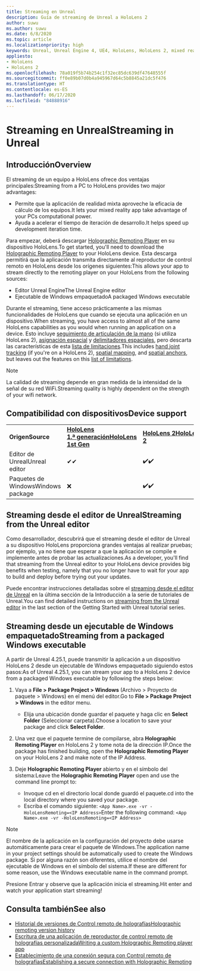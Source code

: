 ```yaml
---
title: Streaming en Unreal
description: Guía de streaming de Unreal a HoloLens 2
author: suwu
ms.author: suwu
ms.date: 6/8/2020
ms.topic: article
ms.localizationpriority: high
keywords: Unreal, Unreal Engine 4, UE4, HoloLens, HoloLens 2, mixed reality, realidad mixta, streaming, PC, control remoto de aplicaciones holográficas, Holographic Remoting Player, documentación
appliesto:
- HoloLens
- HoloLens 2
ms.openlocfilehash: 78a019f5b74b254c1f32ec85dc639df47648555f
ms.sourcegitcommit: ff0e89b07d0b4a945967d64c5b8845a21dc5f476
ms.translationtype: HT
ms.contentlocale: es-ES
ms.lasthandoff: 06/17/2020
ms.locfileid: "84888916"
---
```

# <a name="streaming-in-unreal"></a><span data-ttu-id="a36ee-104">Streaming en Unreal</span><span class="sxs-lookup"><span data-stu-id="a36ee-104">Streaming in Unreal</span></span>

## <a name="overview"></a><span data-ttu-id="a36ee-105">Introducción</span><span class="sxs-lookup"><span data-stu-id="a36ee-105">Overview</span></span>
<span data-ttu-id="a36ee-106">El streaming de un equipo a HoloLens ofrece dos ventajas principales:</span><span class="sxs-lookup"><span data-stu-id="a36ee-106">Streaming from a PC to HoloLens provides two major advantages:</span></span> 
* <span data-ttu-id="a36ee-107">Permite que la aplicación de realidad mixta aproveche la eficacia de cálculo de los equipos.</span><span class="sxs-lookup"><span data-stu-id="a36ee-107">It lets your mixed reality app take advantage of your PCs computational power.</span></span> 
* <span data-ttu-id="a36ee-108">Ayuda a acelerar el tiempo de iteración de desarrollo.</span><span class="sxs-lookup"><span data-stu-id="a36ee-108">It helps speed up development iteration time.</span></span> 

<span data-ttu-id="a36ee-109">Para empezar, deberá descargar [Holographic Remoting Player](holographic-remoting-player.md) en su dispositivo HoloLens.</span><span class="sxs-lookup"><span data-stu-id="a36ee-109">To get started, you'll need to download the [Holographic Remoting Player](holographic-remoting-player.md) to your HoloLens device.</span></span> <span data-ttu-id="a36ee-110">Esta descarga permitirá que la aplicación transmita directamente al reproductor de control remoto en HoloLens desde los orígenes siguientes:</span><span class="sxs-lookup"><span data-stu-id="a36ee-110">This allows your app to stream  directly to the remoting player on your HoloLens from the following sources:</span></span>

* <span data-ttu-id="a36ee-111">Editor Unreal Engine</span><span class="sxs-lookup"><span data-stu-id="a36ee-111">The Unreal Engine editor</span></span>
* <span data-ttu-id="a36ee-112">Ejecutable de Windows empaquetado</span><span class="sxs-lookup"><span data-stu-id="a36ee-112">A packaged Windows executable</span></span> 

<span data-ttu-id="a36ee-113">Durante el streaming, tiene acceso prácticamente a las mismas funcionalidades de HoloLens que cuando se ejecuta una aplicación en un dispositivo.</span><span class="sxs-lookup"><span data-stu-id="a36ee-113">When streaming, you have access to almost all of the same HoloLens capabilities as you would when running an application on a device.</span></span> <span data-ttu-id="a36ee-114">Esto incluye [seguimiento de articulación de la mano](unreal-hand-tracking.md) (si utiliza HoloLens 2), [asignación espacial](unreal-spatial-mapping.md) y [delimitadores espaciales](unreal-spatial-anchors.md), pero descarta las características de esta [lista de limitaciones](holographic-remoting-troubleshooting.md).</span><span class="sxs-lookup"><span data-stu-id="a36ee-114">This includes [hand joint tracking](unreal-hand-tracking.md) (if you're on a HoloLens 2), [spatial mapping](unreal-spatial-mapping.md), and [spatial anchors](unreal-spatial-anchors.md), but leaves out the features on this [list of limitations](holographic-remoting-troubleshooting.md).</span></span> 

> [!NOTE]
> <span data-ttu-id="a36ee-115">La calidad de streaming depende en gran medida de la intensidad de la señal de su red WiFi.</span><span class="sxs-lookup"><span data-stu-id="a36ee-115">Streaming quality is highly dependent on the strength of your wifi network.</span></span>

## <a name="device-support"></a><span data-ttu-id="a36ee-116">Compatibilidad con dispositivos</span><span class="sxs-lookup"><span data-stu-id="a36ee-116">Device support</span></span>

<table>
    <colgroup>
    <col width="33%" />
    <col width="33%" />
    <col width="33%" />
    </colgroup>
    <tr>
        <td><span data-ttu-id="a36ee-117"><strong>Origen</strong></span><span class="sxs-lookup"><span data-stu-id="a36ee-117"><strong>Source</strong></span></span></td>
        <td><span data-ttu-id="a36ee-118"><a href="https://docs.microsoft.com/hololens/hololens1-hardware"><strong>HoloLens 1.ª generación</strong></a></span><span class="sxs-lookup"><span data-stu-id="a36ee-118"><a href="https://docs.microsoft.com/hololens/hololens1-hardware"><strong>HoloLens 1st Gen</strong></a></span></span></td>
        <td><span data-ttu-id="a36ee-119"><a href="https://www.microsoft.com/hololens/hardware"><strong>HoloLens 2</strong></a></span><span class="sxs-lookup"><span data-stu-id="a36ee-119"><a href="https://www.microsoft.com/hololens/hardware"><strong>HoloLens 2</strong></a></span></span></td>
        <td><span data-ttu-id="a36ee-120"><strong>Cascos envolventes</strong></span><span class="sxs-lookup"><span data-stu-id="a36ee-120"><strong>Immersive Headsets</strong></span></span></td>
    </tr>
     <tr>
        <td><span data-ttu-id="a36ee-121">Editor de Unreal</span><span class="sxs-lookup"><span data-stu-id="a36ee-121">Unreal editor</span></span></td>
        <td><span data-ttu-id="a36ee-122">✔</span><span class="sxs-lookup"><span data-stu-id="a36ee-122">✔</span></span></td>
        <td><span data-ttu-id="a36ee-123">✔️</span><span class="sxs-lookup"><span data-stu-id="a36ee-123">✔️</span></span></td>
        <td>❌</td>
    </tr>
    <tr>
        <td><span data-ttu-id="a36ee-124">Paquetes de Windows</span><span class="sxs-lookup"><span data-stu-id="a36ee-124">Windows package</span></span></td>
        <td>❌</td>
        <td><span data-ttu-id="a36ee-125">✔️</span><span class="sxs-lookup"><span data-stu-id="a36ee-125">✔️</span></span></td>
        <td>❌</td>
    </tr>

</table>

## <a name="streaming-from-the-unreal-editor"></a><span data-ttu-id="a36ee-126">Streaming desde el editor de Unreal</span><span class="sxs-lookup"><span data-stu-id="a36ee-126">Streaming from the Unreal editor</span></span>

<span data-ttu-id="a36ee-127">Como desarrollador, descubrirá que el streaming desde el editor de Unreal a su dispositivo HoloLens proporciona grandes ventajas al realizar pruebas; por ejemplo, ya no tiene que esperar a que la aplicación se compile e implemente antes de probar las actualizaciones.</span><span class="sxs-lookup"><span data-stu-id="a36ee-127">As a developer, you'll find that streaming from the Unreal editor to your HoloLens device provides big benefits when testing, namely that you no longer have to wait for your app to build and deploy before trying out your updates.</span></span>

<span data-ttu-id="a36ee-128">Puede encontrar instrucciones detalladas sobre el [streaming desde el editor de Unreal](unreal-uxt-ch6.md#device-only-streaming) en la última sección de la Introducción a la serie de tutoriales de Unreal.</span><span class="sxs-lookup"><span data-stu-id="a36ee-128">You can find detailed instructions on [streaming from the Unreal editor](unreal-uxt-ch6.md#device-only-streaming) in the last section of the Getting Started with Unreal tutorial series.</span></span>

## <a name="streaming-from-a-packaged-windows-executable"></a><span data-ttu-id="a36ee-129">Streaming desde un ejecutable de Windows empaquetado</span><span class="sxs-lookup"><span data-stu-id="a36ee-129">Streaming from a packaged Windows executable</span></span>

<span data-ttu-id="a36ee-130">A partir de Unreal 4.25.1, puede transmitir la aplicación a un dispositivo HoloLens 2 desde un ejecutable de Windows empaquetado siguiendo estos pasos:</span><span class="sxs-lookup"><span data-stu-id="a36ee-130">As of Unreal 4.25.1, you can stream your app to a HoloLens 2 device from a packaged Windows executable by following the steps below:</span></span> 

1. <span data-ttu-id="a36ee-131">Vaya a **File > Package Project > Windows** (Archivo > Proyecto de paquete > Windows) en el menú del editor.</span><span class="sxs-lookup"><span data-stu-id="a36ee-131">Go to **File > Package Project > Windows** in the editor menu.</span></span> 
    * <span data-ttu-id="a36ee-132">Elija una ubicación donde guardar el paquete y haga clic en **Select Folder** (Seleccionar carpeta).</span><span class="sxs-lookup"><span data-stu-id="a36ee-132">Choose a location to save your package and click **Select Folder**.</span></span>

2. <span data-ttu-id="a36ee-133">Una vez que el paquete termine de compilarse, abra **Holographic Remoting Player** en HoloLens 2 y tome nota de la dirección IP.</span><span class="sxs-lookup"><span data-stu-id="a36ee-133">Once the package has finished building, open the **Holographic Remoting Player** on your HoloLens 2 and make note of the IP Address.</span></span> 
3. <span data-ttu-id="a36ee-134">Deje **Holographic Remoting Player** abierto y en el símbolo del sistema:</span><span class="sxs-lookup"><span data-stu-id="a36ee-134">Leave the **Holographic Remoting Player** open and use the command line prompt to:</span></span> 
    * <span data-ttu-id="a36ee-135">Invoque cd en el directorio local donde guardó el paquete.</span><span class="sxs-lookup"><span data-stu-id="a36ee-135">cd into the local directory where you saved your package.</span></span>
    * <span data-ttu-id="a36ee-136">Escriba el comando siguiente: ```<App Name>.exe -vr -HoloLensRemoting=<IP Address>```</span><span class="sxs-lookup"><span data-stu-id="a36ee-136">Enter the following command: ```<App Name>.exe -vr -HoloLensRemoting=<IP Address>```</span></span>

> [!NOTE]
> <span data-ttu-id="a36ee-137">El nombre de la aplicación en la configuración del proyecto debe usarse automáticamente para crear el paquete de Windows.</span><span class="sxs-lookup"><span data-stu-id="a36ee-137">The application name in your project settings should be automatically used to create the Windows package.</span></span> <span data-ttu-id="a36ee-138">Si por alguna razón son diferentes, utilice el nombre del ejecutable de Windows en el símbolo del sistema.</span><span class="sxs-lookup"><span data-stu-id="a36ee-138">If these are different for some reason, use the Windows executable name in the command prompt.</span></span>

<span data-ttu-id="a36ee-139">Presione Entrar y observe que la aplicación inicia el streaming.</span><span class="sxs-lookup"><span data-stu-id="a36ee-139">Hit enter and watch your application start streaming!</span></span>

## <a name="see-also"></a><span data-ttu-id="a36ee-140">Consulta también</span><span class="sxs-lookup"><span data-stu-id="a36ee-140">See also</span></span>
* [<span data-ttu-id="a36ee-141">Historial de versiones de Control remoto de holografías</span><span class="sxs-lookup"><span data-stu-id="a36ee-141">Holographic remoting version history</span></span>](holographic-remoting-version-history.md)
* [<span data-ttu-id="a36ee-142">Escritura de una aplicación de reproductor de control remoto de holografías personalizada</span><span class="sxs-lookup"><span data-stu-id="a36ee-142">Writing a custom Holographic Remoting player app</span></span>](holographic-remoting-create-player.md)
* [<span data-ttu-id="a36ee-143">Establecimiento de una conexión segura con Control remoto de holografías</span><span class="sxs-lookup"><span data-stu-id="a36ee-143">Establishing a secure connection with Holographic Remoting</span></span>](holographic-remoting-secure-connection.md)
